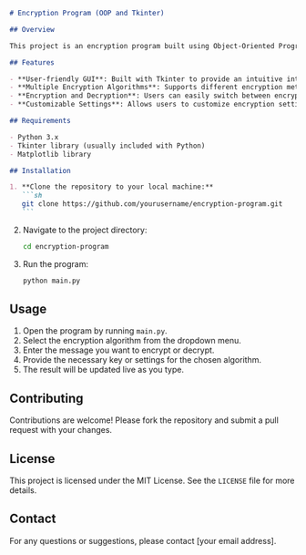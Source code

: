 ````markdown
# Encryption Program (OOP and Tkinter)

## Overview

This project is an encryption program built using Object-Oriented Programming (OOP) principles and the Tkinter library for the graphical user interface (GUI). The program allows users to encrypt and decrypt messages using various encryption algorithms.

## Features

- **User-friendly GUI**: Built with Tkinter to provide an intuitive interface for users.
- **Multiple Encryption Algorithms**: Supports different encryption methods such as Caesar Cipher and Vernam Cipher.
- **Encryption and Decryption**: Users can easily switch between encrypting and decrypting messages.
- **Customizable Settings**: Allows users to customize encryption settings such as keys and shifts.

## Requirements

- Python 3.x
- Tkinter library (usually included with Python)
- Matplotlib library

## Installation

1. **Clone the repository to your local machine:**
   ```sh
   git clone https://github.com/yourusername/encryption-program.git
   ```
````

2. Navigate to the project directory:
   ```sh
   cd encryption-program
   ```
3. Run the program:
   ```sh
   python main.py
   ```

## Usage

1. Open the program by running `main.py`.
2. Select the encryption algorithm from the dropdown menu.
3. Enter the message you want to encrypt or decrypt.
4. Provide the necessary key or settings for the chosen algorithm.
5. The result will be updated live as you type.

## Contributing

Contributions are welcome! Please fork the repository and submit a pull request with your changes.

## License

This project is licensed under the MIT License. See the `LICENSE` file for more details.

## Contact

For any questions or suggestions, please contact [your email address].

```

```
